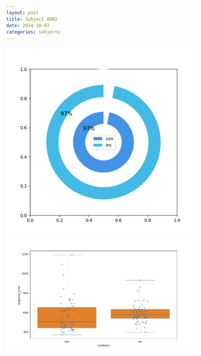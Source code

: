 ```yaml
---
layout: post
title: Subject 8002
date: 2024-10-07
categories: subjects
---
```


![](data/8002/run-6/8002_accuracy_by_condition.png)
![](data/8002/run-6/8002_rt.png)
